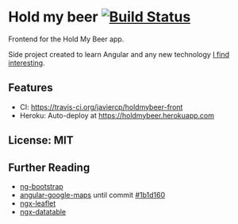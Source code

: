 # Hold my beer [![Build Status](https://travis-ci.org/javiercp/holdmybeer-front.svg?branch=master)](https://travis-ci.org/javiercp/holdmybeer-front) 

Frontend for the Hold My Beer app. 

Side project created to learn Angular and any new technology [I find interesting](https://giphy.com/embed/NoHe3HpB1Mg8w).


## Features

- CI: https://travis-ci.org/javiercp/holdmybeer-front
- Heroku: Auto-deploy at https://holdmybeer.herokuapp.com

## License: MIT

## Further Reading
- [ng-bootstrap](https://ng-bootstrap.github.io/#/home)
- [angular-google-maps](https://angular-maps.com/) until commit [#1b1d160](https://github.com/javiercp/holdmybeer-front/commit/1b1d160ccf2655cb53e918ed394388c24816f785)
- [ngx-leaflet](https://github.com/Asymmetrik/ngx-leaflet)
- [ngx-datatable](https://github.com/swimlane/ngx-datatable)
